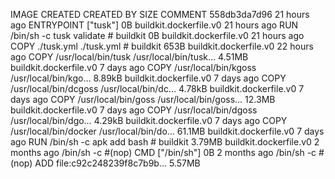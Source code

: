 IMAGE CREATED CREATED BY SIZE COMMENT
558db3da7d96 21 hours ago ENTRYPOINT ["tusk"] 0B buildkit.dockerfile.v0
<missing> 21 hours ago RUN /bin/sh -c tusk validate # buildkit 0B buildkit.dockerfile.v0
<missing> 21 hours ago COPY ./tusk.yml ./tusk.yml # buildkit 653B buildkit.dockerfile.v0
<missing> 22 hours ago COPY /usr/local/bin/tusk /usr/local/bin/tusk… 4.51MB buildkit.dockerfile.v0
<missing> 7 days ago COPY /usr/local/bin/kgoss /usr/local/bin/kgo… 8.89kB buildkit.dockerfile.v0
<missing> 7 days ago COPY /usr/local/bin/dcgoss /usr/local/bin/dc… 4.78kB buildkit.dockerfile.v0
<missing> 7 days ago COPY /usr/local/bin/goss /usr/local/bin/goss… 12.3MB buildkit.dockerfile.v0
<missing> 7 days ago COPY /usr/local/bin/dgoss /usr/local/bin/dgo… 4.29kB buildkit.dockerfile.v0
<missing> 7 days ago COPY /usr/local/bin/docker /usr/local/bin/do… 61.1MB buildkit.dockerfile.v0
<missing> 7 days ago RUN /bin/sh -c apk add bash # buildkit 3.79MB buildkit.dockerfile.v0
<missing> 2 months ago /bin/sh -c #(nop) CMD ["/bin/sh"] 0B
<missing> 2 months ago /bin/sh -c #(nop) ADD file:c92c248239f8c7b9b… 5.57MB
